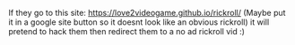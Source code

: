 If they go to this site: https://love2videogame.github.io/rickroll/ (Maybe put it in a google site button so it doesnt look like an obvious rickroll) it will pretend to hack them then redirect them to a no ad rickroll vid :)
